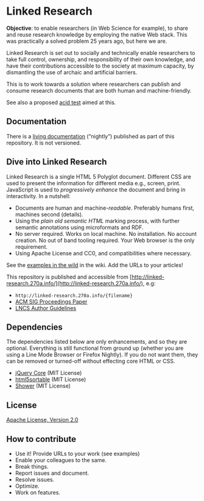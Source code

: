 # Linked Research

**Objective**: to enable researchers (in Web Science for example), to share and
reuse research knowledge by employing the native Web stack. This was
practically a solved problem 25 years ago, but here we are.

Linked Research is set out to socially and technically enable researchers to
take full control, ownership, and responsibility of their own knowledge, and
have their contributions accessible to the society at maximum capacity, by
dismantling the use of archaic and artificial barriers.

This is to work towards a solution where researchers can publish and consume
research documents that are both human and machine-friendly.

See also a proposed [acid test](http://csarven.ca/enabling-accessible-knowledge#acid-test)
aimed at this.

## Documentation
There is a [living documentation](http://linked-research.270a.info/linked-research.html)
(“nightly”) published as part of this repository. It is not versioned.

## Dive into Linked Research
Linked Research is a single HTML 5 Polyglot document. Different CSS are used to
present the information for different media e.g., screen, print. JavaScript is
used to <em>progressively enhance</em> the document and bring in interactivity.
In a nutshell:

* Documents are human and machine-<em>readable</em>. Preferably humans first,
machines second (details).
* Using the <em>plain old semantic HTML</em> marking process, with further
semantic annotations using microformats and RDF.
* No server required. Works on local machine. No installation. No account
creation. No out of band tooling required. Your Web browser is the only
requirement.
* Using Apache License and CC0, and compatibilities where necessary.

See the [examples in the wild](https://github.com/csarven/linked-research/wiki#examples-in-the-wild)
in the wiki. Add the URLs to your articles!

This repository is published and accessible from [http://linked-research.270a.info/](http://linked-research.270a.info/), e.g:

* `http://linked-research.270a.info/{filename}`
* [ACM SIG Proceedings Paper](http://linked-research.270a.info/acm-sigproc-sp)
* [LNCS Author Guidelines](http://linked-research.270a.info/lncs-splnproc)

## Dependencies
The dependencies listed below are only enhancements, and so they are optional.
Everything is still functional from ground up (whether you are using a Line Mode
Browser or Firefox Nightly). If you do not want them, they can be removed or
turned-off without effecting core HTML or CSS.

* [jQuery Core](http://jquery.com/) (MIT License)
* [html5sortable](https://github.com/voidberg/html5sortable) (MIT License)
* [Shower](https://github.com/shower/shower) (MIT License)

## License
[Apache License, Version 2.0](http://www.apache.org/licenses/LICENSE-2.0)

## How to contribute
* Use it! Provide URLs to your work (see examples)
* Enable your colleagues to the same.
* Break things.
* Report issues and document.
* Resolve issues.
* Optimize.
* Work on features.
